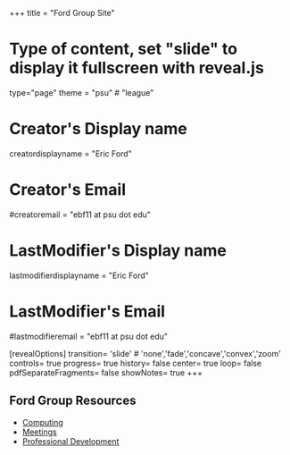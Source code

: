 +++
title = "Ford Group Site"
# Type of content, set "slide" to display it fullscreen with reveal.js
type="page"
theme = "psu" # "league"

# Creator's Display name
creatordisplayname = "Eric Ford"
# Creator's Email
#creatoremail = "ebf11 at psu dot edu"
# LastModifier's Display name
lastmodifierdisplayname = "Eric Ford"
# LastModifier's Email
#lastmodifieremail = "ebf11 at psu dot edu"


[revealOptions]
transition= 'slide' # 'none','fade','concave','convex','zoom'
controls= true
progress= true
history= false
center= true
loop= false
pdfSeparateFragments= false
showNotes= true
+++

## Ford Group Resources
- [Computing](/computing)
- [Meetings](/meetings)
- [Professional Development](/profdev)


